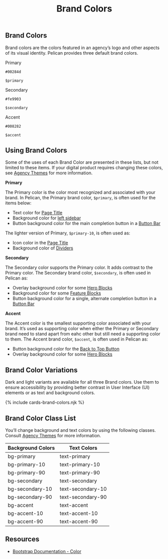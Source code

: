 ﻿---
title: Brand Colors
summary: Pelican uses Brand colors to help define your own brand.
tags: color
layout: guide
eleventyNavigation:
  key: Brand Colors
  parent: Foundation
  order: 1
  excerpt: Pelican uses Brand colors to help define your own brand.
  img: /img/illustrations/illus-brand-colors.svg
--- 
## Brand Colors

Brand colors are the colors featured in an agency’s logo and other aspects of its visual identity. Pelican provides three default brand colors. 

<div class="row mb-12">
    <div class="col-md-6 col-xl-3">
        <div class="card border-0 mb-4">
            <div class="py-20 bg-primary rounded-top"></div>
            <div class="card-body">
                <p class="mb-0 font-weight-bold">Primary</p>
                <p class="mb-0"><code>#00284d</code></p>
                <p class="mb-0"><code>$primary</code></p>
            </div>
        </div>
    </div>
    <div class="col-md-6 col-xl-3">
        <div class="card border-0 mb-4">
            <div class="py-20 bg-secondary rounded-top"></div>
            <div class="card-body">
                <p class="mb-0 font-weight-bold">Secondary</p>
                <p class="mb-0"><code>#fe9903</code></p>
                <p class="mb-0"><code>$secondary</code></p>
            </div>
        </div>
    </div>
    <div class="col-md-6 col-xl-3">
        <div class="card border-0 mb-4">
            <div class="py-20 bg-accent rounded-top"></div>
            <div class="card-body">
                <p class="mb-0 font-weight-bold">Accent</p>
                <p class="mb-0"><code>#008282</code></p>
                <p class="mb-0"><code>$accent</code></p>
            </div>
        </div>
    </div>
</div>

## Using Brand Colors

Some of the uses of each Brand Color are presented in these lists, but not limited to these items. If your digital product requires changing these colors, see [Agency Themes](/foundation/agency-theming/) for more information.

**Primary**

The Primary color is the color most recognized and associated with your brand. In Pelican, the Primary brand color, `$primary`, is often used for the items below:

- Text color for [Page Title](/components/page-title/)
- Background color for [left sidebar](/components/app-screen/)
- Button background color for the main completion button in a [Button Bar]()

The lighter version of Primary, `$primary-10`, is often used as:

- Icon color in the [Page Title](/components/page-title/)
- Background color of [Dividers](/components/dividers/)

**Secondary**

The Secondary color supports the Primary color. It adds contrast to the Primary color. The Secondary brand color, `$secondary`, is often used in Pelican as:

- Overlay background color for some [Hero Blocks](/hero-blocks/)
- Background color for some [Feature Blocks](/feature-blocks/)
- Button background color for a single, alternate completion button in a [Button Bar]()

**Accent**

The Accent color is the smallest supporting color associated with your brand. It’s used as supporting color when either the Primary or Secondary brand need to stand apart from eahc other but still need a supporting color to them. The Accent brand color, `$accent`, is often used in Pelican as:

- Button background color for the [Back to Top Button](/components/back-to-top-button/)
- Overlay background color for some [Hero Blocks](/hero-blocks/)

## Brand Color Variations

Dark and light variants are available for all three Brand colors. Use them to ensure accessibility by providing better contrast in User Interface (UI) elements or as text and background colors.

{% include cards-brand-colors.njk %}

## Brand Color Class List

You’ll change background and text colors by using the following classes. Consult [Agency Themes](/foundation/agency-theming/) for more information.

<div class="table-wrapper">
    <table class="table table-light mb-8">
        <thead>
            <tr>
                <th>Background Colors</th>
                <th>Text Colors</th>
            </tr>
        </thead>
        <tbody>
            <tr>
                <td><span class="badge badge-pill py-2 px-4 badge-primary">bg-primary</span></td>
                <td><span class="badge badge-pill py-2 px-4 text-primary">text-primary</span></td>
            </tr>
            <tr>
                <td><span class="badge badge-pill py-2 px-4 badge-primary-10">bg-primary-10</span></td>
                <td><span class="badge badge-pill py-2 px-4 text-primary-10">text-primary-10</span></td>
            </tr>
            <tr>
                <td><span class="badge badge-pill py-2 px-4 badge-primary-90">bg-primary-90</span></td>
                <td><span class="badge badge-pill py-2 px-4 text-primary-90">text-primary-90</span></td>
            </tr>
            <tr>
                <td><span class="badge badge-pill py-2 px-4 badge-secondary">bg-secondary</span></td>
                <td><span class="badge badge-pill py-2 px-4 text-secondary">text-secondary</span></td>
            </tr>
            <tr>
                <td><span class="badge badge-pill py-2 px-4 badge-secondary-10">bg-secondary-10</span></td>
                <td><span class="badge badge-pill py-2 px-4 text-secondary-10">text-secondary-10</span></td>
            </tr>
            <tr>
                <td><span class="badge badge-pill py-2 px-4 badge-secondary-90">bg-secondary-90</span></td>
                <td><span class="badge badge-pill py-2 px-4 text-secondary-90">text-secondary-90</span></td>
            </tr>
            <tr>
                <td><span class="badge badge-pill py-2 px-4 badge-accent">bg-accent</span></td>
                <td><span class="badge badge-pill py-2 px-4 text-accent">text-accent</span></td>
            </tr>
            <tr>
                <td><span class="badge badge-pill py-2 px-4 badge-accent-10">bg-accent-10</span></td>
                <td><span class="badge badge-pill py-2 px-4 text-accent-10">text-accent-10</span></td>
            </tr>
            <tr>
                <td><span class="badge badge-pill py-2 px-4 badge-accent-90">bg-accent-90</span></td>
                <td><span class="badge badge-pill py-2 px-4 text-accent-90">text-accent-90</span></td>
            </tr>                      
        </tbody>
    </table>
</div>

## Resources

* <a href="https://getbootstrap.com/docs/4.5/utilities/colors/" target="_blank">Bootstrap Documentation - Color</a>
